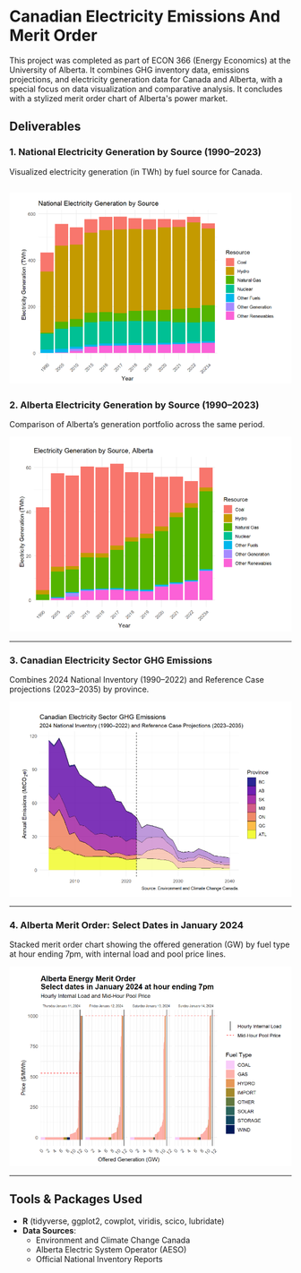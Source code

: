 # Canadian Electricity Emissions And Merit Order

This project was completed as part of ECON 366 (Energy Economics) at the University of Alberta. It combines GHG inventory data, emissions projections, and electricity generation data for Canada and Alberta, with a special focus on data visualization and comparative analysis. It concludes with a stylized merit order chart of Alberta's power market.

## Deliverables

### 1. National Electricity Generation by Source (1990–2023)
Visualized electricity generation (in TWh) by fuel source for Canada.

![National Electricity Generation](images/national_generation_by_source.png)
---

### 2. Alberta Electricity Generation by Source (1990–2023)
Comparison of Alberta’s generation portfolio across the same period.

![Alberta Generation](images/alberta_generation_by_source.png)

---

### 3. Canadian Electricity Sector GHG Emissions
Combines 2024 National Inventory (1990–2022) and Reference Case projections (2023–2035) by province.

![GHG Emissions](images/canadian_electricity_ghg_emissions.png)

---

### 4. Alberta Merit Order: Select Dates in January 2024
Stacked merit order chart showing the offered generation (GW) by fuel type at hour ending 7pm, with internal load and pool price lines.

![Alberta Merit Order](images/ab_merit_order_jan2024.png)

---

## Tools & Packages Used

- **R** (tidyverse, ggplot2, cowplot, viridis, scico, lubridate)
- **Data Sources**:
  - Environment and Climate Change Canada
  - Alberta Electric System Operator (AESO)
  - Official National Inventory Reports

